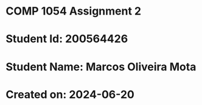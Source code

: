 # COMP 1054 Assignment 2
# Student Id: 200564426
# Student Name: Marcos Oliveira Mota
# Created on: 2024-06-20
